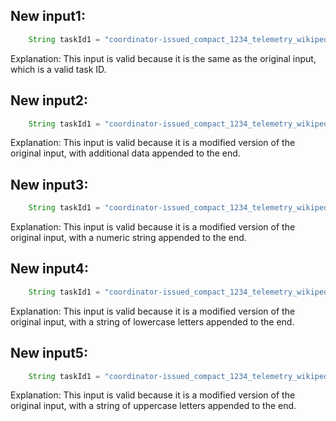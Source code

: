 ## New input1:
```java
    String taskId1 = "coordinator-issued_compact_1234_telemetry_wikipedia_geteditfailuresinnorthamerica_agg_summ_116_pcgkebcl_2023-07-19T16:53:11.416Z";
```
Explanation: This input is valid because it is the same as the original input, which is a valid task ID.

## New input2:
```java
    String taskId1 = "coordinator-issued_compact_1234_telemetry_wikipedia_geteditfailuresinnorthamerica_agg_summ_116_pcgkebcl_2023-07-19T16:53:11.416Z_extra_data";
```
Explanation: This input is valid because it is a modified version of the original input, with additional data appended to the end.

## New input3:
```java
    String taskId1 = "coordinator-issued_compact_1234_telemetry_wikipedia_geteditfailuresinnorthamerica_agg_summ_116_pcgkebcl_2023-07-19T16:53:11.416Z_1234567890";
```
Explanation: This input is valid because it is a modified version of the original input, with a numeric string appended to the end.

## New input4:
```java
    String taskId1 = "coordinator-issued_compact_1234_telemetry_wikipedia_geteditfailuresinnorthamerica_agg_summ_116_pcgkebcl_2023-07-19T16:53:11.416Z_abcdefghijklmnopqrstuvwxyz";
```
Explanation: This input is valid because it is a modified version of the original input, with a string of lowercase letters appended to the end.

## New input5:
```java
    String taskId1 = "coordinator-issued_compact_1234_telemetry_wikipedia_geteditfailuresinnorthamerica_agg_summ_116_pcgkebcl_2023-07-19T16:53:11.416Z_ABCDEFGHIJKLMNOPQRSTUVWXYZ";
```
Explanation: This input is valid because it is a modified version of the original input, with a string of uppercase letters appended to the end.

